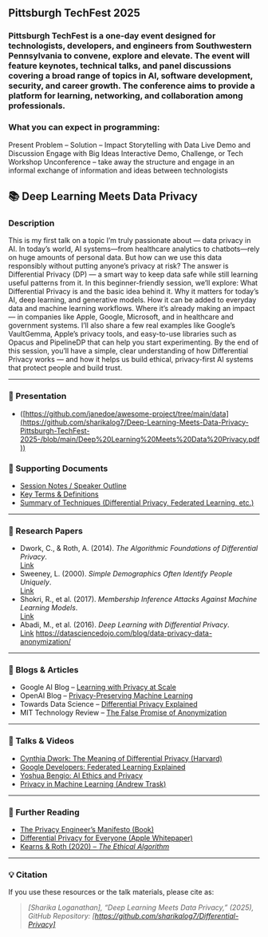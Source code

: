 ## Pittsburgh TechFest 2025

### Pittsburgh TechFest is a one-day event designed for technologists, developers, and engineers from Southwestern Pennsylvania to convene, explore and elevate. The event will feature keynotes, technical talks, and panel discussions covering a broad range of topics in AI, software development, security, and career growth. The conference aims to provide a platform for learning, networking, and collaboration among professionals.

### What you can expect in programming:
Present Problem – Solution – Impact
Storytelling with Data
Live Demo and Discussion
Engage with Big Ideas
Interactive Demo, Challenge, or Tech Workshop
Unconference – take away the structure and engage in an informal exchange of information and ideas between technologists

## 📚 Deep Learning Meets Data Privacy 

### Description
This is my first talk on a topic I’m truly passionate about — data privacy in AI. In today’s world, AI systems—from healthcare analytics to chatbots—rely on huge amounts of personal data. But how can we use this data responsibly without putting anyone’s privacy at risk?
The answer is Differential Privacy (DP) — a smart way to keep data safe while still learning useful patterns from it. In this beginner-friendly session, we’ll explore:
What Differential Privacy is and the basic idea behind it.
Why it matters for today’s AI, deep learning, and generative models.
How it can be added to everyday data and machine learning workflows.
Where it’s already making an impact — in companies like Apple, Google, Microsoft, and in healthcare and government systems.
I’ll also share a few real examples like Google’s VaultGemma, Apple’s privacy tools, and easy-to-use libraries such as Opacus and PipelineDP that can help you start experimenting.
By the end of this session, you’ll have a simple, clear understanding of how Differential Privacy works — and how it helps us build ethical, privacy-first AI systems that protect people and build trust.

---

### 🧾 Presentation
- ([https://github.com/janedoe/awesome-project/tree/main/data](https://github.com/sharikalog7/Deep-Learning-Meets-Data-Privacy-Pittsburgh-TechFest-2025-/blob/main/Deep%20Learning%20Meets%20Data%20Privacy.pdf))

### 🧾 Supporting Documents
- [Session Notes / Speaker Outline](./docs/Session_Notes.md)  
- [Key Terms & Definitions](./docs/Glossary.md)  
- [Summary of Techniques (Differential Privacy, Federated Learning, etc.)](./docs/Techniques_Summary.md)

---

### 📖 Research Papers
- Dwork, C., & Roth, A. (2014). *The Algorithmic Foundations of Differential Privacy*.  
  [Link](https://www.cis.upenn.edu/~aaroth/Papers/privacybook.pdf)  
- Sweeney, L. (2000). *Simple Demographics Often Identify People Uniquely*.  
  [Link](https://dataprivacylab.org/projects/identifiability/paper1.pdf)  
- Shokri, R., et al. (2017). *Membership Inference Attacks Against Machine Learning Models*.  
  [Link](https://arxiv.org/abs/1610.05820)  
- Abadi, M., et al. (2016). *Deep Learning with Differential Privacy*.  
  [Link](https://arxiv.org/abs/1607.00133)
  https://datasciencedojo.com/blog/data-privacy-data-anonymization/​

---

### 📰 Blogs & Articles
- Google AI Blog – [Learning with Privacy at Scale](https://ai.googleblog.com/2017/04/federated-learning-collaborative.html)  
- OpenAI Blog – [Privacy-Preserving Machine Learning](https://openai.com/research/)  
- Towards Data Science – [Differential Privacy Explained](https://towardsdatascience.com/an-intuitive-explanation-of-differential-privacy-61fef2e6b08a)  
- MIT Technology Review – [The False Promise of Anonymization](https://www.technologyreview.com/2019/07/23/134706/)

---

### 🎥 Talks & Videos
- [Cynthia Dwork: The Meaning of Differential Privacy (Harvard)](https://www.youtube.com/watch?v=lg-VhHlztqo)  
- [Google Developers: Federated Learning Explained](https://www.youtube.com/watch?v=89BGjQYA0uE)  
- [Yoshua Bengio: AI Ethics and Privacy](https://www.youtube.com/watch?v=_wNsZEqpKUA)  
- [Privacy in Machine Learning (Andrew Trask)](https://www.youtube.com/watch?v=7LCHs9zG4U8)

---

### 🧠 Further Reading
- [The Privacy Engineer’s Manifesto (Book)](https://www.amazon.com/Privacy-Engineers-Manifesto-Getting-Right/dp/1430263555)  
- [Differential Privacy for Everyone (Apple Whitepaper)](https://www.apple.com/privacy/docs/Differential_Privacy_Overview.pdf)  
- [Kearns & Roth (2020) – *The Ethical Algorithm*](https://www.ethicalalgorithm-book.com/)

---

### 💡 Citation
If you use these resources or the talk materials, please cite as:  
> *[Sharika Loganathan], “Deep Learning Meets Data Privacy,” (2025), GitHub Repository: [https://github.com/sharikalog7/Differential-Privacy]*

